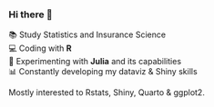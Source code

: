 ### Hi there 👋

📚  Study Statistics and Insurance Science <br>
💻  Coding with **R** <br>
🧪  Experimenting with **Julia** and its capabilities <br>
📊  Constantly developing my dataviz & Shiny skills

Mostly interested to Rstats, Shiny, Quarto & ggplot2.
